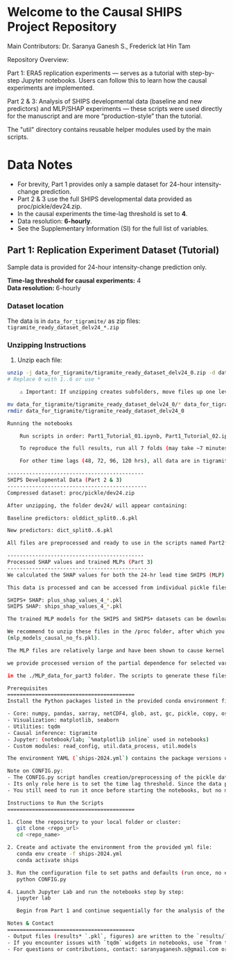 Welcome to the Causal SHIPS Project Repository
===============================================

Main Contributors: Dr. Saranya Ganesh S., Frederick Iat Hin Tam

Repository Overview:

Part 1: ERA5 replication experiments — serves as a tutorial with step-by-step Jupyter notebooks. Users can follow this to learn how the causal experiments are implemented.

Part 2 & 3: Analysis of SHIPS developmental data (baseline and new predictors) and MLP/SHAP experiments — these scripts were used directly for the manuscript and are more “production-style” than the tutorial.

The "util" directory contains reusable helper modules used by the main scripts.


Data Notes
=========================================
- For brevity, Part 1 provides only a sample dataset for 24-hour intensity-change prediction.
- Part 2 & 3 use the full SHIPS developmental data provided as proc/pickle/dev24.zip.
- In the causal experiments the time-lag threshold is set to **4**.
- Data resolution: **6-hourly**. 
- See the Supplementary Information (SI) for the full list of variables.

## Part 1: Replication Experiment Dataset (Tutorial)

Sample data is provided for 24-hour intensity-change prediction only.

**Time-lag threshold for causal experiments:** 4  
**Data resolution:** 6-hourly  

### Dataset location
The data is in `data_for_tigramite/` as zip files:  
`tigramite_ready_dataset_delv24_*.zip`

### Unzipping Instructions
1. Unzip each file:  
```bash
unzip -j data_for_tigramite/tigramite_ready_dataset_delv24_0.zip -d data_for_tigramite/
# Replace 0 with 1..6 or use *

    ⚠️ Important: If unzipping creates subfolders, move files up one level:

mv data_for_tigramite/tigramite_ready_dataset_delv24_0/* data_for_tigramite/
rmdir data_for_tigramite/tigramite_ready_dataset_delv24_0

Running the notebooks

    Run scripts in order: Part1_Tutorial_01.ipynb, Part1_Tutorial_02.ipynb, etc.

    To reproduce the full results, run all 7 folds (may take ~7 minutes per fold depending on your system).

    For other time lags (48, 72, 96, 120 hrs), all data are in tigramite_ready_dataset_part1.zip and can be accessed at https://doi.org/10.5281/zenodo.17241222

--------------------------------------------
SHIPS Developmental Data (Part 2 & 3)
---------------------------------------------
Compressed dataset: proc/pickle/dev24.zip

After unzipping, the folder dev24/ will appear containing:

Baseline predictors: olddict_split0..6.pkl

New predictors: dict_split0..6.pkl

All files are preprocessed and ready to use in the scripts named Part2*.

--------------------------------------------
Processed SHAP values and trained MLPs (Part 3)
---------------------------------------------
We calculated the SHAP values for both the 24-hr lead time SHIPS (MLP) and SHIPS+ (MLP, MLR) models for both the case study Larry (2021) and the last 300 test samples.

This data is processed and can be accessed from individual pickle files in ./MLP_data_for_part3/shap_results

SHIPS+ SHAP: plus_shap_values_4_*.pkl
SHIPS SHAP: ships_shap_values_4_*.pkl

The trained MLP models for the SHIPS and SHIPS+ datasets can be downloaded as compressed zip files from a publicly-available Zenodo repository ( https://doi.org/10.5281/zenodo.17241222).

We recommend to unzip these files in the /proc folder, after which you will see two new folders (mlp_models_causal_oldships_, mlp_models_causal_plus_) and a new file 
(mlp_models_causal_no_fs.pkl).

The MLP files are relatively large and have been shown to cause kernel crashing in older Python enviornments. To ensure easy reproduction of the main results in Part3, 

we provide processed version of the partial dependence for selected variables (part3_pdp_*.joblib) and MLP test predictions (part3_case_ships_*.joblib)

in the ./MLP_data_for_part3 folder. The scripts to generate these files are attached at the end of the relevant Part 3 notebooks for users who wish to generate this data themselves.

Prerequisites
=========================================
Install the Python packages listed in the provided conda environment file (`ships-2024.yml`):

- Core: numpy, pandas, xarray, netCDF4, glob, ast, gc, pickle, copy, os
- Visualization: matplotlib, seaborn
- Utilities: tqdm
- Causal inference: tigramite
- Jupyter: (notebook/lab; `%matplotlib inline` used in notebooks)
- Custom modules: read_config, util.data_process, util.models

The environment YAML (`ships-2024.yml`) contains the package versions used in the script.

Note on CONFIG.py:
- The CONFIG.py script handles creation/preprocessing of the pickle dataframe.  
- Its only role here is to set the time lag threshold. Since the data provided is for 24-hour intensity prediction, the threshold is fixed at 4 and already set.  
- You still need to run it once before starting the notebooks, but no modifications are required.

Instructions to Run the Scripts
=========================================

1. Clone the repository to your local folder or cluster:
   git clone <repo_url>
   cd <repo_name>

2. Create and activate the environment from the provided yml file:
   conda env create -f ships-2024.yml
   conda activate ships

3. Run the configuration file to set paths and defaults (run once, no edits needed):
   python CONFIG.py

4. Launch Jupyter Lab and run the notebooks step by step:
   jupyter lab

   Begin from Part 1 and continue sequentially for the analysis of the result*.pkl files.

Notes & Contact
=========================================
- Output files (results* `.pkl`, figures) are written to the `results/` and `figures/` subdirectories used in the scripts.
- If you encounter issues with `tqdm` widgets in notebooks, use `from tqdm import tqdm` (text-mode) or install `ipywidgets`.
- For questions or contributions, contact: saranyaganesh.s@gmail.com or iathin.tam@unil.ch
